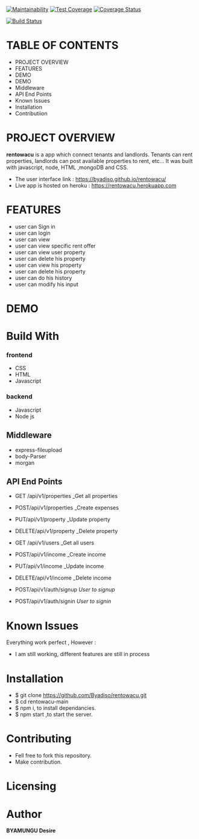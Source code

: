 [![Maintainability](https://api.codeclimate.com/v1/badges/f8910ac7a64bcd78c3a6/maintainability)](https://codeclimate.com/github/Byadiso/UI/maintainability) [![Test Coverage](https://api.codeclimate.com/v1/badges/f8910ac7a64bcd78c3a6/test_coverage)](https://codeclimate.com/github/Byadiso/UI/test_coverage)
[![Coverage Status](https://coveralls.io/repos/github/Byadiso/UI/badge.svg?branch=master)](https://coveralls.io/github/Byadiso/UI?branch=master)

[![Build Status](https://travis-ci.org/Byadiso/UI.svg?branch=develop)](https://travis-ci.org/Byadiso/UI)

# TABLE OF CONTENTS

-   PROJECT OVERVIEW
-   FEATURES
-   DEMO
-   DEMO
-   Middleware
-   API End Points
-   Known Issues
-   Installation
-   Contributiion

# PROJECT OVERVIEW

**rentowacu** is a app which connect tenants and landlords. Tenants can rent properties, landlords can post available properties to rent, etc... It was built with javascript, node, HTML ,mongoDB and CSS.

-   The user interface link : https://byadiso.github.io/rentowacu/
-   Live app is hosted on heroku : https://rentowacu.herokuapp.com

# FEATURES

-   user can Sign in
-   user can login
-   user can view
-   user can view specific rent offer
-   user can view user property
-   user can delete his property
-   user can view his property
-   user can delete his property
-   user can do his history
-   user can modify his input

# DEMO

# Build With

### frontend

-   CSS
-   HTML
-   Javascript

### backend

-   Javascript
-   Node js

## Middleware

-   express-fileupload
-   body-Parser
-   morgan

## API End Points

-   GET /api/v1/properties \_Get all properties
-   POST/api/v1/properties \_Create expenses
-   PUT/api/v1/property \_Update property
-   DELETE/api/v1/property \_Delete property
-   GET /api/v1/users \_Get all users
-   POST/api/v1/income \_Create income
-   PUT/api/v1/income \_Update income
-   DELETE/api/v1/income \_Delete income

-   POST/api/v1/auth/signup _User to signup_
-   POST/api/v1/auth/signin _User to signin_

# Known Issues

Everything work perfect , However :

-   I am still working, different features are still in process

# Installation

-   \$ git clone https://github.com/Byadiso/rentowacu.git
-   \$ cd rentowacu-main
-   \$ npm i, to install dependancies.
-   \$ npm start ,to start the server.

# Contributing

-   Fell free to fork this repository.
-   Make contribution.

# Licensing

# Author

**BYAMUNGU Desire**
